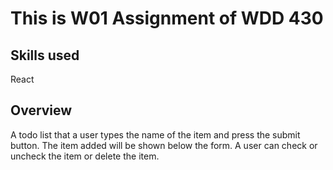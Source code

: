 # This is W01 Assignment of WDD 430

## Skills used
React

## Overview
A todo list that a user types the name of the item and press the submit button.  The item added will be shown below the form.  A user can check or uncheck the item or delete the item.
